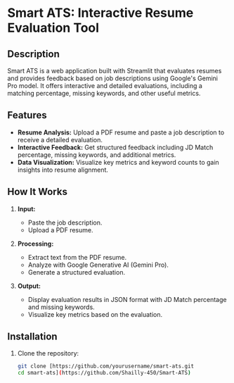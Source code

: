 # Smart ATS: Interactive Resume Evaluation Tool

## Description

Smart ATS is a web application built with Streamlit that evaluates resumes and provides feedback based on job descriptions using Google's Gemini Pro model. It offers interactive and detailed evaluations, including a matching percentage, missing keywords, and other useful metrics.

## Features

- **Resume Analysis:** Upload a PDF resume and paste a job description to receive a detailed evaluation.
- **Interactive Feedback:** Get structured feedback including JD Match percentage, missing keywords, and additional metrics.
- **Data Visualization:** Visualize key metrics and keyword counts to gain insights into resume alignment.

## How It Works

1. **Input:**
   - Paste the job description.
   - Upload a PDF resume.

2. **Processing:**
   - Extract text from the PDF resume.
   - Analyze with Google Generative AI (Gemini Pro).
   - Generate a structured evaluation.

3. **Output:**
   - Display evaluation results in JSON format with JD Match percentage and missing keywords.
   - Visualize key metrics based on the evaluation.

## Installation

1. Clone the repository:
   ```bash
   git clone [https://github.com/yourusername/smart-ats.git
   cd smart-ats](https://github.com/Shailly-450/Smart-ATS)
